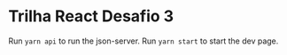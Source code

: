 # Trilha React Desafio 3

Run `yarn api` to run the json-server.
Run `yarn start` to start the dev page.
